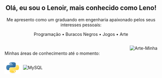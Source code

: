 <h2 align="center">
  Olá, eu sou o Lenoir, mais conhecido como Leno!
</h2>

<div align="center">
  Me apresento como um graduando em engenharia apaixonado pelos seus interesses pessoais:
  
  Programação • Buracos Negros • Jogos • Arte 
</div>

##

<img align="right" alt="Arte-Minha" height="130" src="https://lh6.googleusercontent.com/3cj1GNzDqCXCFLKKfuh4BGi4VkBdZwpnWzEjmsHs9Qn8aVSzygFZnAaTorHNvOhmM6Q=w2400">

<div align="left"><br> 
  Minhas áreas de conhecimento até o momento:
</div>

<div style="display: inline_block"><br>
  <img align="center" alt="Python" height="43" width="53" src="https://raw.githubusercontent.com/devicons/devicon/master/icons/python/python-original.svg">&nbsp;
  <img align="center" alt="MySQL" height="43" width="53" src="https://cdn.jsdelivr.net/gh/devicons/devicon/icons/mysql/mysql-original.svg">
</div>
